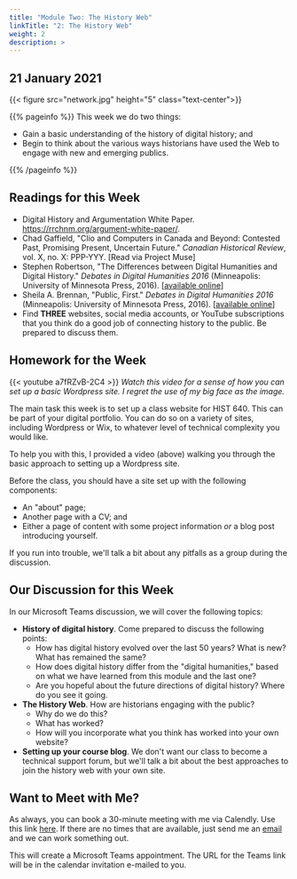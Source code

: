 ```yaml
---
title: "Module Two: The History Web"
linkTitle: "2: The History Web"
weight: 2
description: >
---
```

## 21 January 2021

{{< figure src="network.jpg" height="5" class="text-center">}}

{{% pageinfo %}}
This week we do two things:

- Gain a basic understanding of the history of digital history; and
- Begin to think about the various ways historians have used the Web to engage with new and emerging publics.

{{% /pageinfo %}}

## Readings for this Week

* Digital History and Argumentation White Paper. <https://rrchnm.org/argument-white-paper/>.
* Chad Gaffield, "Clio and Computers in Canada and Beyond: Contested Past, Promising Present, Uncertain Future." _Canadian Historical Review_, vol. X, no. X: PPP-YYY. [Read via Project Muse]
* Stephen Robertson, "The Differences between Digital Humanities and Digital History." _Debates in Digital Humanities 2016_ (Minneapolis: University of Minnesota Press, 2016). [[available online](https://dhdebates.gc.cuny.edu/read/untitled/section/ed4a1145-7044-42e9-a898-5ff8691b6628)]
* Sheila A. Brennan, "Public, First." _Debates in Digital Humanities 2016_ (Minneapolis: University of Minnesota Press, 2016). [[available online](https://dhdebates.gc.cuny.edu/read/untitled/section/11b9805a-a8e0-42e3-9a1c-fad46e4b78e5#ch32)]
* Find **THREE** websites, social media accounts, or YouTube subscriptions that you think do a good job of connecting history to the public. Be prepared to discuss them.

## Homework for the Week

{{< youtube a7fRZvB-2C4 >}}
_Watch this video for a sense of how you can set up a basic Wordpress site. I regret the use of my big face as the image._

The main task this week is to set up a class website for HIST 640. This can be part of your digital portfolio. You can do so on a variety of sites, including Wordpress or Wix, to whatever level of technical complexity you would like.

To help you with this, I provided a video (above) walking you through the basic approach to setting up a Wordpress site. 

Before the class, you should have a site set up with the following components:

* An "about" page;
* Another page with a CV; and
* Either a page of content with some project information *or* a blog post introducing yourself.

If you run into trouble, we'll talk a bit about any pitfalls as a group during the discussion. 

## Our Discussion for this Week

In our Microsoft Teams discussion, we will cover the following topics:

* **History of digital history**. Come prepared to discuss the following points:
	* How has digital history evolved over the last 50 years? What is new? What has remained the same?
	* How does digital history differ from the "digital humanities," based on what we have learned from this module and the last one?
	* Are you hopeful about the future directions of digital history? Where do you see it going.
* **The History Web**. How are historians engaging with the public?
	* Why do we do this?
	* What has worked?
	* How will you incorporate what you think has worked into your own website?
* **Setting up your course blog**. We don't want our class to become a technical support forum, but we'll talk a bit about the best approaches to join the history web with your own site.

## Want to Meet with Me?

As always, you can book a 30-minute meeting with me via Calendly. Use this link [here](https://calendly.com/i2millig/30min). If there are no times that are available, just send me an [email](mailto:i2millig@uwaterloo.ca) and we can work something out. 

This will create a Microsoft Teams appointment. The URL for the Teams link will be in the calendar invitation e-mailed to you.